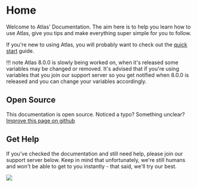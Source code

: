 # Home

Welcome to Atlas' Documentation. The aim here is to help you learn how to use Atlas, give you tips and make everything super simple for you to follow.

If you're new to using Atlas, you will probably want to check out the [quick start](/quick_start/) guide.

!!! note
    Atlas 8.0.0 is slowly being worked on, when it's released some variables may be changed or removed. It's advised that if you're using variables that you join our support server so you get notified when 8.0.0 is released and you can change your variables accordingly.

## Open Source

This documentation is open source. Noticed a typo? Something unclear? [Improve this page on github](https://github.com/get-atlas/docs)

## Get Help

If you've checked the documentation and still need help, please join our support server below. Keep in mind that unfortunately, we're still humans and won't be able to get to you instantly - that said, we'll try our best.

[<img src="https://discordapp.com/api/guilds/345177567541723137/embed.png?style=banner2">](https://atlasbot.xyz/support)
